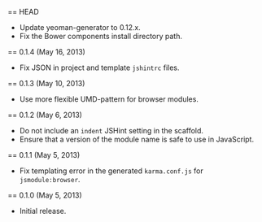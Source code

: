 == HEAD

* Update yeoman-generator to 0.12.x.
* Fix the Bower components install directory path.

== 0.1.4 (May 16, 2013)

* Fix JSON in project and template `jshintrc` files.

== 0.1.3 (May 10, 2013)

* Use more flexible UMD-pattern for browser modules.

== 0.1.2 (May 6, 2013)

* Do not include an `indent` JSHint setting in the scaffold.
* Ensure that a version of the module name is safe to use in JavaScript.

== 0.1.1 (May 5, 2013)

* Fix templating error in the generated `karma.conf.js` for `jsmodule:browser`.

== 0.1.0 (May 5, 2013)

* Initial release.
